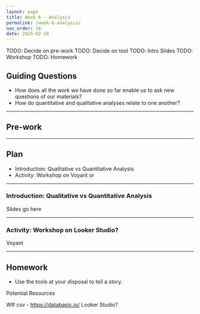 ```yaml
---
layout: page
title: Week 6 - Analysis
permalink: /week-6-analysis/
nav_order: 16
date: 2025-02-18
---
```


TODO: Decide on pre-work
TODO: Decide on tool
TODO: Intro Slides
TODO: Workshop
TODO: Homework

## Guiding Questions

* How does all the work we have done so far enable us to ask new questions of our materials?
* How do quantitative and qualitative analyses relate to one another?

---
## Pre-work

---
## Plan

* Introduction: Qualitative vs Quantitative Analysis
* Activity: Workshop on Voyant or 

---
### Introduction: Qualitative vs Quantitative Analysis
Slides go here

---
### Activity: Workshop on Looker Studio?
Voyant


---
## Homework
* Use the tools at your disposal to tell a story.

Potential Resources

Wtf csv - https://databasic.io/
Looker Studio?
